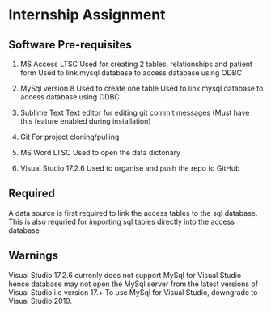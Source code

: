 # Internship Assignment
## Software Pre-requisites
1. MS Access LTSC
Used for creating 2 tables, relationships and patient form
Used to link mysql database to access database using ODBC

2. MySql version 8
Used to create one table
Used to link mysql database to access database using ODBC

3. Sublime Text
Text editor for editing git commit messages (Must have this feature enabled during installation)

4. Git
For project cloning/pulling

5. MS Word LTSC
Used to open the data dictonary

6. Visual Studio 17.2.6
Used to organise and push the repo to GitHub


## Required
A data source is first required to link the access tables to the sql database. This is also requried for importing sql tables directly into the access database

## Warnings
Visual Studio 17.2.6 currenly does not support MySql for Visual Studio hence database may not open the MySql server from the latest versions of Visual Studio i.e version 17.+
To use MySql for Visual Studio, downgrade to Visual Studio 2019.